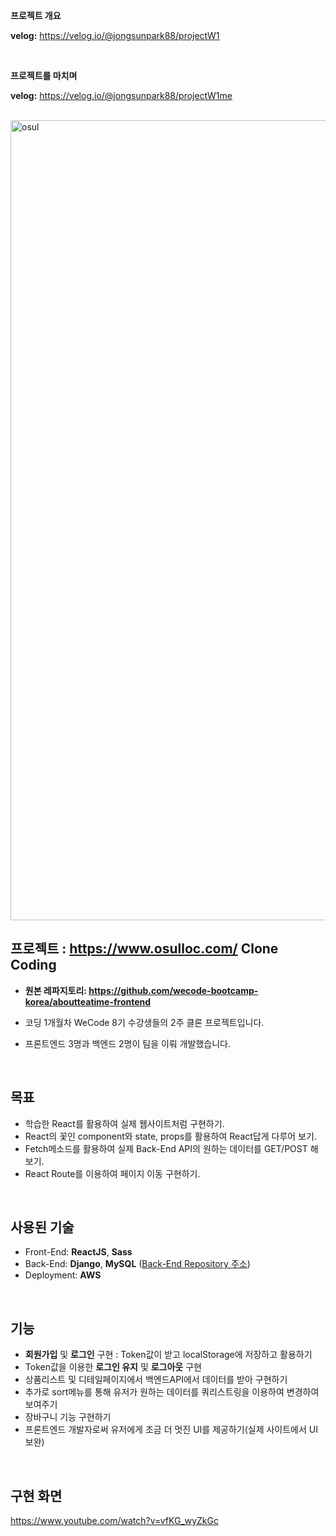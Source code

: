 **프로젝트 개요**

**velog:** https://velog.io/@jongsunpark88/projectW1

<br>

**프로젝트를 마치며**

**velog:** https://velog.io/@jongsunpark88/projectW1me

<br>
<img width="1280" alt="osul" src="https://user-images.githubusercontent.com/50945715/88271656-71c40a80-cd12-11ea-8206-a825222f6d9f.png">
<br>

## 프로젝트 :  https://www.osulloc.com/  Clone Coding

- **원본 레파지토리: https://github.com/wecode-bootcamp-korea/aboutteatime-frontend** 

  

- 코딩 1개월차 WeCode 8기 수강생들의 2주 클론 프로젝트입니다.

- 프론트엔드 3명과 백엔드 2명이 팀을 이뤄 개발했습니다.

<br>

## 목표

- 학습한 React를 활용하여 실제 웹사이트처럼 구현하기.
- React의 꽃인 component와 state, props를 활용하여 React답게 다루어 보기.
- Fetch메소드를 활용하여 실제 Back-End API의 원하는 데이터를 GET/POST 해보기.
- React Route를 이용하여 페이지 이동 구현하기.

<br>

## 사용된 기술

- Front-End: **ReactJS**, **Sass**
- Back-End: **Django**, **MySQL** ([Back-End Repository 주소](https://github.com/wecode-bootcamp-korea/aboutteatime-backend))
- Deployment: **AWS**

<br>

## 기능

- **회원가입** 및 **로그인** 구현 : Token값이 받고 localStorage에 저장하고 활용하기
- Token값을 이용한 **로그인 유지** 및 **로그아웃** 구현
- 상품리스트 및 디테일페이지에서 백엔드API에서 데이터를 받아 구현하기
- 추가로 sort메뉴를 통해 유저가 원하는 데이터를 쿼리스트링을 이용하여 변경하여 보여주기
- 장바구니 기능 구현하기
- 프론트엔드 개발자로써 유저에게 조금 더 멋진 UI를 제공하기(실제 사이트에서 UI보완)

<br>

## 구현 화면

https://www.youtube.com/watch?v=vfKG_wyZkGc

